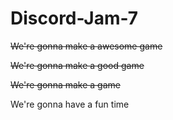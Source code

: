 # Discord-Jam-7

~~We're gonna make a awesome game~~

~~We're gonna make a good game~~

~~We're gonna make a game~~

We're gonna have a fun time